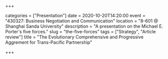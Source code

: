 +++

categories = ["Presentation"]
date = 2020-10-20T14:20:00
event = "430327: Business Negotiation and Communication"
location = "8-601 @ Shanghai Sanda University"
description = "A presentation on the Michael E. Porter's five forces."
slug = "the-five-forces"
tags = ["Strategy", "Article review"]
title = "The Evolutionary Comprehensive and Progressive Aggrement for Trans-Pacific Partnership"

+++

